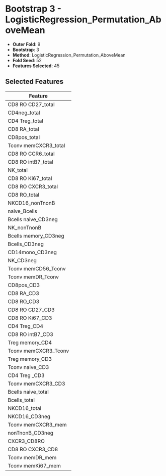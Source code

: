 # Bootstrap 3 - LogisticRegression_Permutation_AboveMean

- **Outer Fold**: 9
- **Bootstrap**: 3
- **Method**: LogisticRegression_Permutation_AboveMean
- **Fold Seed**: 52
- **Features Selected**: 45

## Selected Features

| Feature |
|---------|
| CD8 RO CD27_total |
| CD4neg_total |
| CD4 Treg_total |
| CD8 RA_total |
| CD8pos_total |
| Tconv memCXCR3_total |
| CD8 RO CCR6_total |
| CD8 RO intB7_total |
| NK_total |
| CD8 RO Ki67_total |
| CD8 RO CXCR3_total |
| CD8 RO_total |
| NKCD16_nonTnonB |
| naive_Bcells |
| Bcells naive_CD3neg |
| NK_nonTnonB |
| Bcells memory_CD3neg |
| Bcells_CD3neg |
| CD14mono_CD3neg |
| NK_CD3neg |
| Tconv memCD56_Tconv |
| Tconv memDR_Tconv |
| CD8pos_CD3 |
| CD8 RA_CD3 |
| CD8 RO_CD3 |
| CD8 RO CD27_CD3 |
| CD8  RO Ki67_CD3 |
| CD4 Treg_CD4 |
| CD8 RO intB7_CD3 |
| Treg memory_CD4 |
| Tconv memCXCR3_Tconv |
| Treg memory_CD3 |
| Tconv naive_CD3 |
| CD4 Treg _CD3 |
| Tconv memCXCR3_CD3 |
| Bcells naive_total |
| Bcells_total |
| NKCD16_total |
| NKCD16_CD3neg |
| Tconv memCXCR3_mem |
| nonTnonB_CD3neg |
| CXCR3_CD8RO |
| CD8 RO CXCR3_CD8 |
| Tconv memDR_mem |
| Tconv memKi67_mem |
